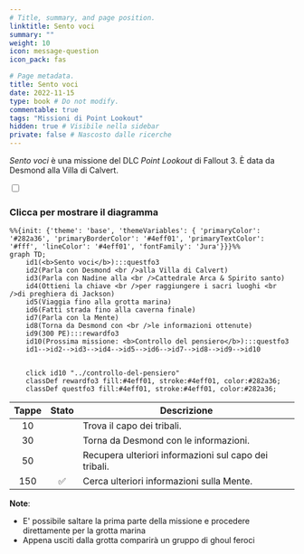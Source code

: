 ```yaml
---
# Title, summary, and page position.
linktitle: Sento voci
summary: ""
weight: 10
icon: message-question
icon_pack: fas

# Page metadata.
title: Sento voci
date: 2022-11-15
type: book # Do not modify.
commentable: true
tags: "Missioni di Point Lookout"
hidden: true # Visibile nella sidebar
private: false # Nascosto dalle ricerche
---
```



<div class="fo3">

*Sento voci* è una missione del DLC *Point Lookout* di Fallout 3. È data da Desmond alla Villa di Calvert.


<section class="chart-collapse">
<input type="checkbox" name="collapse2" id="handle2">
<h3 class="handle">
<label for="handle2">Clicca per mostrare il diagramma</label>
</h3>
<div class="content">

```mermaid
%%{init: {'theme': 'base', 'themeVariables': { 'primaryColor': '#282a36', 'primaryBorderColor': '#4eff01', 'primaryTextColor': '#fff', 'lineColor': '#4eff01', 'fontFamily': 'Jura'}}}%%
graph TD;
    id1(<b>Sento voci</b>):::questfo3
    id2(Parla con Desmond <br />alla Villa di Calvert)
    id3(Parla con Nadine alla <br />Cattedrale Arca & Spirito santo)
    id4(Ottieni la chiave <br />per raggiungere i sacri luoghi <br />di preghiera di Jackson)
    id5(Viaggia fino alla grotta marina)
    id6(Fatti strada fino alla caverna finale)
    id7(Parla con la Mente) 
    id8(Torna da Desmond con <br />le informazioni ottenute)
    id9(300 PE):::rewardfo3
    id10(Prossima missione: <b>Controllo del pensiero</b>):::questfo3
    id1-->id2-->id3-->id4-->id5-->id6-->id7-->id8-->id9-->id10
    
    
    click id10 "../controllo-del-pensiero"
    classDef rewardfo3 fill:#4eff01, stroke:#4eff01, color:#282a36;
    classDef questfo3 fill:#4eff01, stroke:#4eff01, color:#282a36;
```

</div>
</section>

| Tappe |       Stato        | Descrizione                                           |
|:-----:|:------------------:| ----------------------------------------------------- |
|  10   |                    | Trova il capo dei tribali.                            |
|  30   |                    | Torna da Desmond con le informazioni.                 |
|  50   |                    | Recupera ulteriori informazioni sul capo dei tribali. |
|  150  | :white_check_mark: | Cerca ulteriori informazioni sulla Mente.             |




**Note**:
- E' possibile saltare la prima parte della missione e procedere direttamente per la grotta marina
- Appena usciti dalla grotta comparirà un gruppo di ghoul feroci 



</div>
